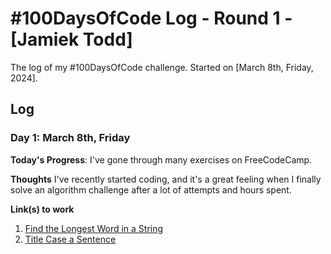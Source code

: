 # #100DaysOfCode Log - Round 1 - [Jamiek Todd]

The log of my #100DaysOfCode challenge. Started on [March 8th, Friday, 2024].

## Log

### Day 1: March 8th, Friday

**Today's Progress**: I've gone through many exercises on FreeCodeCamp.

**Thoughts** I've recently started coding, and it's a great feeling when I finally solve an algorithm challenge after a lot of attempts and hours spent.

**Link(s) to work**
1. [Find the Longest Word in a String](https://www.freecodecamp.com/challenges/find-the-longest-word-in-a-string)
2. [Title Case a Sentence](https://www.freecodecamp.com/challenges/title-case-a-sentence)
